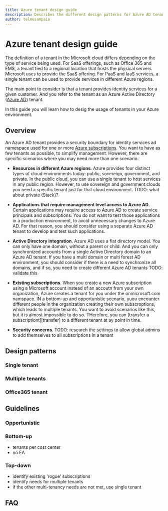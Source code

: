 ```yaml
---
title: Azure tenant design guide
description: Describes the different design patterns for Azure AD tenants
author: telmosampaio
---
```


# Azure tenant design guide

The definition of a tenant in the Microsoft cloud differs depending on the type of service being used. For SaaS offerings, such as Office 365 and EMS, a tenant tied to a regional location that hosts the physical servers Microsoft uses to provide the SaaS offering. For PaaS and IaaS services, a single tenant can be used to provide services in different Azure regions.

The main point to consider is that a tenant provides identity services for a given customer. And you refer to the tenant as an Azure Active Directory ([Azure AD][azure-ad]) tenant.

In this guide you will learn how to desig the usage of tenants in your Azure environment.

## Overview

An Azure AD tenant provides a security boundary for identity services ad namespace used for one or more [Azure subscriptions][subscription]. You want to have as few tenants as possible, to simplify management. However, there are specific scenarios where you may need more than one scenario.

- **Resources in different Azure regions**. Azure provides four distinct types of cloud environments today: public, sovereign, government, and private. In the public cloud, you can use a single tenant to host services in any public region. However, to use sovereign and government clouds you need a specific tenant just for that cloud environment. TODO: what about private (Stack)?

- **Applications that require management level access to Azure AD**. Certain applications may require access to Azure AD to create service principals and subscriptions. You do not want to test those applications in a production environment, to avoid unnecessary changes to Azure AD. For that reason, you should consider using a separate Azure AD tenant to develop and test such applications.

- **Active Directory integration**. Azure AD uses a flat directory model. You can only have one domain, without a parent or child. And you can only synchronized accounts from a single Active Directory domain to an Azure AD tenant. If you have a multi domain or multi forest AD environment, you should consider if there is a need to synchronize all domains, and if so, you need to create different Azure AD tenants TODO: validate this

- **Existing subscriptions**. When you create a new Azure subscription using a Microsoft account instead of an accoutn from your own organization, Azure creates a tenant for you under the onmicrosoft.com namspace. IN a bottom-up and opportunistic scenario, yuou encounter different people in the organization creating their own subscroptions, which leads to multiple tenants. You want to avoid scenarios like this, but it is almost impossible to do so. THerefore, you can [transfer a subscriptiont][transfer] to a different tenant at ay point in time.

- **Security concerns**. TODO: research the settings to allow global admins to add themselves to all subscriptions in a tenant

## Design patterns

### Single tenant

### Multiple tenants

### Office365 tenant

## Guidelines

### Opportunistic

### Bottom-up

- tenants per cost center
- no EA

### Top-down

- identify existing 'rogue' subscriptions
- identify needs for multiple tenants
- if the other multi-tenancy needs are not met, use single tenant

## FAQ

<!-- links -->

[azure-ad]: azure/active-directory/active-directory-administer
[add-azure-ad]: /azure/active-directory/develop/active-directory-howto-tenant
[subscription]: ./subscription.md
[trasnfer]: /azure/active-directory/active-directory-how-subscriptions-associated-directory